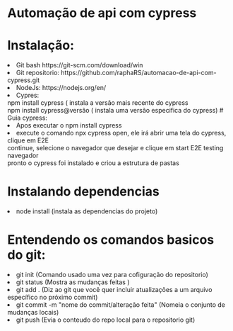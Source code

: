 # Automação de api com cypress

# Instalação:
<li>Git bash https://git-scm.com/download/win</li> 
<li>Git repositorio: https://github.com/raphaRS/automacao-de-api-com-cypress.git</li>
<li>NodeJs: https://nodejs.org/en/</li>
<li>Cypres:
	<br>npm install cypress ( instala a versão mais recente do cypress<br>
	npm install cypress@versão ( instala uma versão especifica do cypress)
# Guia cypress:
 <li>Apos executar o npm install cypress
 <li>execute o comando npx cypress open, ele irá abrir uma tela do cypress, clique em E2E<br>
 continue, selecione o navegador que desejar e clique em start E2E  testing navegador<br>
 pronto o cypress foi instalado e criou a estrutura de pastas

# Instalando dependencias
<li> node install (instala as dependencias do projeto)

# Entendendo os comandos basicos do git:
<li>git init (Comando usado uma vez para cofiguração do repositorio)
<li>git status (Mostra as mudanças feitas )
<li>git add . (Diz ao git que você quer incluir atualizações a um arquivo específico no próximo commit)
<li>git commit -m "nome do commit/alteração feita" (Nomeia o conjunto de mudanças locais)
<li>git push (Evia o conteudo do repo local para o repositorio git)
